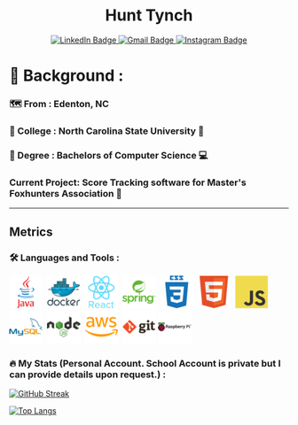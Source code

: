 <div align="center">
  <h1>Hunt Tynch</h1>
  <div id="badges">
    <a href="https://www.linkedin.com/in/hunt-tynch-02a8b8264">
      <img src="https://img.shields.io/badge/LinkedIn-blue?style=for-the-badge&logo=linkedin&logoColor=white" alt="LinkedIn Badge"/>
    </a>
    <a href="mailto:tynchhunt@gmail.com?">
      <img src="https://img.shields.io/badge/Gmail-red?style=for-the-badge&logo=gmail&logoColor=white" alt="Gmail Badge"/>
    </a>
    <a href="https://www.instagram.com/h.tynch04">
      <img src="https://img.shields.io/badge/Instagram-purple?style=for-the-badge&logo=instagram&logoColor=white" alt="Instagram Badge"/>
    </a>
  </div>
</div>

<div>
<h1>
   📖 Background :
</h1>
  <h3>
    🗺️ From : Edenton, NC 
  </h3>
  <h3>
    🏫 College : North Carolina State University 🐺
  </h3>
  <h3>
    📰 Degree : Bachelors of Computer Science 💻
  </h3>
  <h3>
    Current Project: Score Tracking software for Master's Foxhunters Association 🦊
  </h3>
</div>

  ---
  ## Metrics
  
  ### :hammer_and_wrench: Languages and Tools :
<div>
  <img src="https://github.com/devicons/devicon/blob/master/icons/java/java-original-wordmark.svg" title="Java" alt="Java" width="60" height="60"/>&nbsp;
  <img src="https://github.com/devicons/devicon/blob/master/icons/docker/docker-original-wordmark.svg" title="Docker" alt="Docker" width="60" height="60"/>&nbsp;
  <img src="https://github.com/devicons/devicon/blob/master/icons/react/react-original-wordmark.svg" title="React" alt="React" width="60" height="60"/>&nbsp;
  <img src="https://github.com/devicons/devicon/blob/master/icons/spring/spring-original-wordmark.svg" title="Spring" alt="Spring" width="60" height="60"/>&nbsp;
  <img src="https://github.com/devicons/devicon/blob/master/icons/css3/css3-plain-wordmark.svg"  title="CSS3" alt="CSS" width="60" height="60"/>&nbsp;
  <img src="https://github.com/devicons/devicon/blob/master/icons/html5/html5-original.svg" title="HTML5" alt="HTML" width="60" height="60"/>&nbsp;
  <img src="https://github.com/devicons/devicon/blob/master/icons/javascript/javascript-original.svg" title="JavaScript" alt="JavaScript" width="60" height="60"/>&nbsp;
  <img src="https://github.com/devicons/devicon/blob/master/icons/mysql/mysql-original-wordmark.svg" title="MySQL"  alt="MySQL" width="60" height="60"/>&nbsp;
  <img src="https://github.com/devicons/devicon/blob/master/icons/nodejs/nodejs-original-wordmark.svg" title="NodeJS" alt="NodeJS" width="60" height="60"/>&nbsp;
  <img src="https://github.com/devicons/devicon/blob/master/icons/amazonwebservices/amazonwebservices-plain-wordmark.svg" title="AWS" alt="AWS" width="60" height="60"/>&nbsp;
  <img src="https://github.com/devicons/devicon/blob/master/icons/git/git-original-wordmark.svg" title="Git" **alt="Git" width="60" height="60"/>
  <img src="https://github.com/devicons/devicon/blob/master/icons/raspberrypi/raspberrypi-original-wordmark.svg" title="RaspberryPi" **alt="RaspberryPi" width="60" height="60"/>
</div>

### :fire: My Stats (Personal Account. School Account is private but I can provide details upon request.) :
[![GitHub Streak](https://streak-stats.demolab.com?user=Hunt-Tynch&border_radius=0&background=90%2CADEBE1%2C002CEB&currStreakLabel=FEFF9C&ring=FEFF9C&fire=FEFF9C&border=ADADAD&stroke=FEFF9C)](https://git.io/streak-stats)

[![Top Langs](https://github-readme-stats.vercel.app/api/top-langs/?username=Hunt-Tynch&theme=vision-friendly-dark&layout=compact)](https://github.com/anuraghazra/github-readme-stats)



